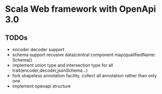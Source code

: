 # Scala Web framework with OpenApi 3.0

## TODOs
* encoder decoder support
* schema support recusive data(central component map(qualifiedName: Schema))
* implement union type and intersection type for all trait(encoder,decoder,jsonSchema...)
* fork shapeless annotation facility, collect all annotation rather than only one
* implement openapi structure